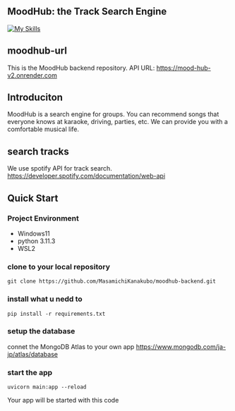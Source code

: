 ## MoodHub: the Track Search Engine
[![My Skills](https://skillicons.dev/icons?i=python,fastapi,redis,mongodb,graphql,ts,react,next,tailwind,vercel,sptify)](https://skillicons.dev)

## moodhub-url
This is the MoodHub backend repository.
API URL: https://mood-hub-v2.onrender.com

## Introduciton
MoodHub is a search engine for groups. You can recommend songs that everyone knows at karaoke, driving, parties, etc.
We can provide you with a comfortable musical life.

## search tracks
We use spotify API for track search.
https://developer.spotify.com/documentation/web-api

## Quick Start
### Project Environment
- Windows11
- python 3.11.3
- WSL2

### clone to your local repository
```
git clone https://github.com/MasamichiKanakubo/moodhub-backend.git
```

### install what u nedd to 
```
pip install -r requirements.txt
```

### setup the database
connet the MongoDB Atlas to your own app
https://www.mongodb.com/ja-jp/atlas/database

### start the app
```
uvicorn main:app --reload
```
Your app will be started with this code
